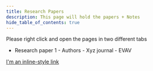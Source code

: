 ```yaml
---
title: Research Papers
description: This page will hold the papers + Notes
hide_table_of_contents: true
---
```


Please right click and open the pages in two different tabs

* Research paper 1 - 
Authors - Xyz
journal - EVAV

[I'm an inline-style link](https://www.google.com)